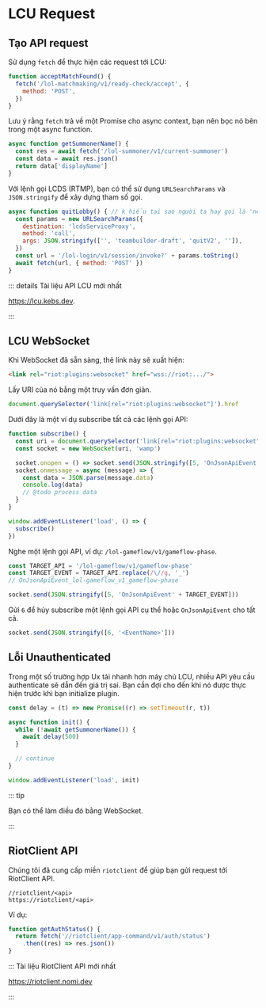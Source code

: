 # LCU Request

## Tạo API request

Sử dụng `fetch` để thực hiện các request tới LCU:

```js
function acceptMatchFound() {
  fetch('/lol-matchmaking/v1/ready-check/accept', {
    method: 'POST',
  })
}
```

Lưu ý rằng `fetch` trả về một Promise cho async context, bạn nên bọc nó bên trong
một async function.

```js
async function getSummonerName() {
  const res = await fetch('/lol-summoner/v1/current-summoner')
  const data = await res.json()
  return data['displayName']
}
```

Với lệnh gọi LCDS (RTMP), bạn có thể sử dụng `URLSearchParams` và `JSON.stringify` để
xây dựng tham số gọi.

```js
async function quitLobby() { // k hiểu tại sao người ta hay gọi là 'né'
  const params = new URLSearchParams({
    destination: 'lcdsServiceProxy',
    method: 'call',
    args: JSON.stringify(['', 'teambuilder-draft', 'quitV2', '']),
  })
  const url = '/lol-login/v1/session/invoke?' + params.toString()
  await fetch(url, { method: 'POST' })
}
```

::: details Tài liệu API LCU mới nhất

https://lcu.kebs.dev.

:::

## LCU WebSocket

Khi WebSocket đã sẵn sàng, thẻ link này sẽ xuất hiện:

```html
<link rel="riot:plugins:websocket" href="wss://riot:.../">
```

Lấy URI của nó bằng một truy vấn đơn giản.

```js
document.querySelector('link[rel="riot:plugins:websocket"]').href
```

Dưới đây là một ví dụ subscribe tất cả các lệnh gọi API:

```js
function subscribe() {
  const uri = document.querySelector('link[rel="riot:plugins:websocket"]').href
  const socket = new WebSocket(uri, 'wamp')

  socket.onopen = () => socket.send(JSON.stringify([5, 'OnJsonApiEvent']))
  socket.onmessage = async (message) => {
    const data = JSON.parse(message.data)
    console.log(data)
    // @todo process data
  }
}

window.addEventListener('load', () => {
  subscribe()
})
```

Nghe một lệnh gọi API, ví dụ: `/lol-gameflow/v1/gameflow-phase`.

```js
const TARGET_API = '/lol-gameflow/v1/gameflow-phase'
const TARGET_EVENT = TARGET_API.replace(/\//g, '_')
// OnJsonApiEvent_lol-gameflow_v1_gameflow-phase

socket.send(JSON.stringify([5, 'OnJsonApiEvent' + TARGET_EVENT]))
```

Gửi `6` để hủy subscribe một lệnh gọi API cụ thể hoặc `OnJsonApiEvent` cho tất cả.

```js
socket.send(JSON.stringify([6, '<EventName>']))
```

## Lỗi Unauthenticated

Trong một số trường hợp Ux tải nhanh hơn máy chủ LCU, nhiều API
yêu cầu authenticate sẽ dẫn đến giá trị sai. Bạn cần đợi cho đến khi
nó được thực hiện trước khi bạn initialize plugin.

```js
const delay = (t) => new Promise((r) => setTimeout(r, t))

async function init() {
  while (!await getSummonerName()) {
    await delay(500)
  }

  // continue
}

window.addEventListener('load', init)
```

::: tip

Bạn có thể làm điều đó bằng WebSocket.

:::

## RiotClient API

Chúng tôi đã cung cấp miền `riotclient` để giúp bạn gửi request tới RiotClient
API.

```
//riotclient/<api>
https://riotclient/<api>
```

Ví dụ:

```js
function getAuthStatus() {
  return fetch('//riotclient/app-command/v1/auth/status')
    .then((res) => res.json())
}
```

::: Tài liệu RiotClient API mới nhất

https://riotclient.nomi.dev

:::
